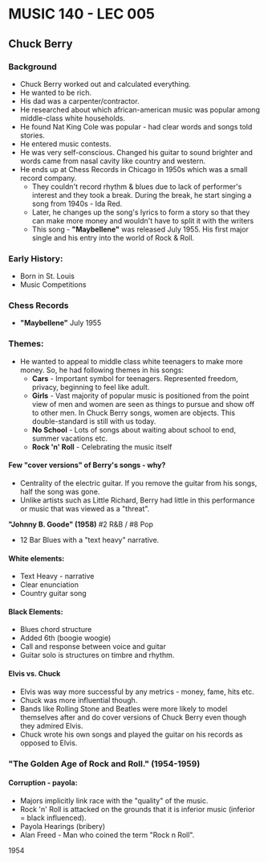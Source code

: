 # MUSIC 140 - LEC 005
## Chuck Berry

### Background
- Chuck Berry worked out and calculated everything.
- He wanted to be rich.
- His dad was a carpenter/contractor.
- He researched about which african-american music was popular among middle-class white households.
- He found Nat King Cole was popular - had clear words and songs told stories.
- He entered music contests.
- He was very self-conscious. Changed his guitar to sound brighter and words came from nasal cavity like country and western.
- He ends up at Chess Records in Chicago in 1950s which was a small record company.
  - They couldn't record rhythm & blues due to lack of performer's interest and they took a break. During the break, he start singing a song from 1940s - Ida Red.
  - Later, he changes up the song's lyrics to form a story so that they can make more money and wouldn't have to split it with the writers
  - This song - **"Maybellene"** was released July 1955. His first major single and his entry into the world of Rock & Roll.

### Early History:
- Born in St. Louis
- Music Competitions 

### Chess Records
- **"Maybellene"** July 1955

### Themes:
- He wanted to appeal to middle class white teenagers to make more money. So, he had following themes in his songs:
  - **Cars** - Important symbol for teenagers. Represented freedom, privacy, beginning to feel like adult.
  - **Girls** - Vast majority of popular music is positioned from the point view of men and women are seen as things to pursue and show off to other men. In Chuck Berry songs, women are objects. This double-standard is still with us today.
  - **No School** - Lots of songs about waiting about school to end, summer vacations etc.
  - **Rock 'n' Roll** - Celebrating the music itself

#### Few "cover versions" of Berry's songs - why?
- Centrality of the electric guitar. If you remove the guitar from his songs, half the song was gone.
- Unlike artists such as Little Richard, Berry had little in this performance or music that was viewed as a "threat".

**"Johnny B. Goode" (1958)** #2 R&B / #8 Pop
- 12 Bar Blues with a "text heavy" narrative.

#### White elements:
- Text Heavy - narrative
- Clear enunciation
- Country guitar song

#### Black Elements:
- Blues chord structure
- Added 6th (boogie woogie)
- Call and response between voice and guitar
- Guitar solo is structures on timbre and rhythm.

#### Elvis vs. Chuck
- Elvis was way more successful by any metrics - money, fame, hits etc.
- Chuck was more influential though. 
- Bands like Rolling Stone and Beatles were more likely to model themselves after and do cover versions of Chuck Berry even though they admired Elvis.
- Chuck wrote his own songs and played the guitar on his records as opposed to Elvis.

### "The Golden Age of Rock and Roll." (1954-1959)
#### Corruption - payola:
- Majors implicitly link race with the "quality" of the music.
- Rock 'n' Roll is attacked on the grounds that it is inferior music (inferior = black influenced).
- Payola Hearings (bribery)
- Alan Freed - Man who coined the term "Rock n Roll".

1954 
<!--stackedit_data:
eyJoaXN0b3J5IjpbLTM5MzM5MTkyMywtMjE0NTM4NTI2MiwxNz
QwNTUzNDE2LC0xMzA4OTA5NTU0LDE5NDczNzU1ODMsMTAwNzU3
MTM5LDE5MTY2NTEzNTIsLTEzMDU0Mzk5NjldfQ==
-->